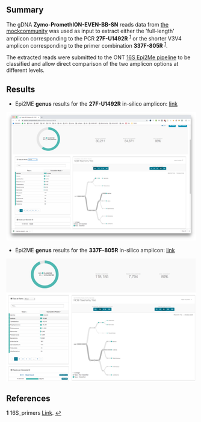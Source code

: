 ## Summary

The gDNA **Zymo-PromethION-EVEN-BB-SN** reads data from [the mockcommunity](https://github.com/LomanLab/mockcommunity) was used as input to extract either the 'full-length' amplicon corresponding to the PCR **27F-U1492R** <sup id="a1">[1](#f1)</sup> or the shorter V3V4 amplicon corresponding to the primer combination **337F-805R** <sup id="a1">[1](#f1)</sup>.

The extracted reads were submitted to the ONT [16S Epi2Me pipeline](https://nanoporetech.com/nanopore-sequencing-data-analysis) to be classified and allow direct comparison of the two amplicon options at different levels.

## Results

* Epi2ME **genus** results for the **27F-U1492R** in-silico amplicon: [link](https://epi2me.nanoporetech.com/workflow_instance/214013)

 ![27F-U1492R_genus](pictures/27F-U1492R_genus.png)

* Epi2ME **genus** results for the **337F-805R** in-silico amplicon: [link](https://epi2me.nanoporetech.com/workflow_instance/)

 ![337F-805R_genus](pictures/337F-805R_genus.png)

## References
<b id="f1">1</b> 16S_primers [Link](https://en.wikipedia.org/wiki/16S_ribosomal_RNA). [↩](#a1)
